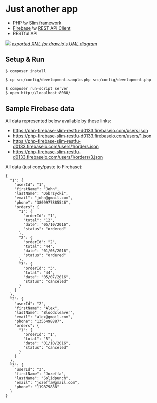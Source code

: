 # Just another app

- PHP \w [Slim framework](https://packagist.org/packages/slim/slim)
- [Firebase](https://www.firebase.com/) \w [REST API Client](https://packagist.org/packages/ktamas77/firebase-php)
- RESTful API

![](https://s31.postimg.org/fi5faenzf/Untitled_Diagram.png)
*[exported XML for draw.io's UML diagram](http://pastebin.com/raw/amuqNyb8)*

## Setup & Run

```
$ composer install

$ cp src/config/development.sample.php src/config/development.php

$ composer run-script server
$ open http://localhost:8080/
```

## Sample Firebase data

All data represented below available by these links:
- https://php-firebase-slim-restfu-d0133.firebaseio.com/users.json
- https://php-firebase-slim-restfu-d0133.firebaseio.com/users/1.json
- https://php-firebase-slim-restfu-d0133.firebaseio.com/users/1/orders.json
- https://php-firebase-slim-restfu-d0133.firebaseio.com/users/1/orders/3.json

All data (just copy/paste to Firebase):
```
{
  "1": {
    "userId": "1",
    "firstName": "John",
    "lastName": "Dobrzycki",
    "email": "john@gmail.com",
    "phone": "3809977885546",
    "orders": {
      "1": {  
        "orderId": "1",
        "total": "12",
        "date": "05/10/2016",
        "status": "ordered"
      },
      "2": {  
        "orderId": "2",
        "total": "44",
        "date": "01/05/2016",
        "status": "ordered"
      },
      "3": {  
        "orderId": "3",
        "total": "44",
        "date": "05/07/2016",
        "status": "canceled"
      }
    }
  },
  "2": {  
    "userId": "2",
    "firstName": "Alex",
    "lastName": "Bloodcleaver",
    "email": "alex@gmail.com",
    "phone": "1355498887",
    "orders": {
      "1": {  
        "orderId": "1",
        "total": "5",
        "date": "01/10/2016",
        "status": "canceled"
      }
    }
  },
  "3": {  
    "userId": "3",
    "firstName": "Jozeffa",
    "lastName": "Solidpunch",
    "email": "jozeffa@gmail.com",
    "phone": "119879888"
  }
}
```
